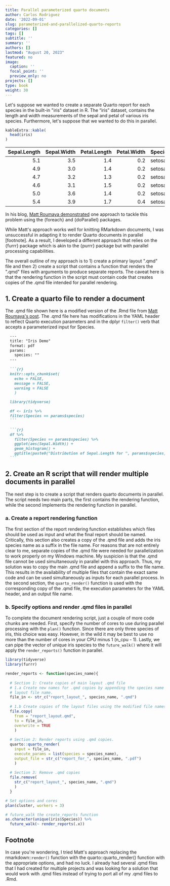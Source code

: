 ```yaml
---
title: Parallel parameterized quarto documents
author: Carlos Rodriguez
date: '2022-09-01'
slug: parameterized-and-parallelized-quarto-reports
categories: []
tags: []
subtitle: ''
summary: ''
authors: []
lastmod: "August 20, 2023"
featured: no
image:
  caption: ''
  focal_point: ''
  preview_only: no
projects: []
type: book
weight: 30
---
```


Let's suppose we wanted to create a separate Quarto report for each species in the built-in "iris" dataset in R. The “iris” dataset, contains the length and width measurements of the sepal and petal of various iris species. Furthermore, let's suppose that we wanted to do this in parallel.


```r
kableExtra::kable(
  head(iris)
)
```

<table>
 <thead>
  <tr>
   <th style="text-align:right;"> Sepal.Length </th>
   <th style="text-align:right;"> Sepal.Width </th>
   <th style="text-align:right;"> Petal.Length </th>
   <th style="text-align:right;"> Petal.Width </th>
   <th style="text-align:left;"> Species </th>
  </tr>
 </thead>
<tbody>
  <tr>
   <td style="text-align:right;"> 5.1 </td>
   <td style="text-align:right;"> 3.5 </td>
   <td style="text-align:right;"> 1.4 </td>
   <td style="text-align:right;"> 0.2 </td>
   <td style="text-align:left;"> setosa </td>
  </tr>
  <tr>
   <td style="text-align:right;"> 4.9 </td>
   <td style="text-align:right;"> 3.0 </td>
   <td style="text-align:right;"> 1.4 </td>
   <td style="text-align:right;"> 0.2 </td>
   <td style="text-align:left;"> setosa </td>
  </tr>
  <tr>
   <td style="text-align:right;"> 4.7 </td>
   <td style="text-align:right;"> 3.2 </td>
   <td style="text-align:right;"> 1.3 </td>
   <td style="text-align:right;"> 0.2 </td>
   <td style="text-align:left;"> setosa </td>
  </tr>
  <tr>
   <td style="text-align:right;"> 4.6 </td>
   <td style="text-align:right;"> 3.1 </td>
   <td style="text-align:right;"> 1.5 </td>
   <td style="text-align:right;"> 0.2 </td>
   <td style="text-align:left;"> setosa </td>
  </tr>
  <tr>
   <td style="text-align:right;"> 5.0 </td>
   <td style="text-align:right;"> 3.6 </td>
   <td style="text-align:right;"> 1.4 </td>
   <td style="text-align:right;"> 0.2 </td>
   <td style="text-align:left;"> setosa </td>
  </tr>
  <tr>
   <td style="text-align:right;"> 5.4 </td>
   <td style="text-align:right;"> 3.9 </td>
   <td style="text-align:right;"> 1.7 </td>
   <td style="text-align:right;"> 0.4 </td>
   <td style="text-align:left;"> setosa </td>
  </tr>
</tbody>
</table>

In his blog, [Matt Roumaya demonstrated](https://www.mattroumaya.com/post/using-foreach-to-speed-up-parameterized-rmarkdown-reports/)
 one approach to tackle this problem using the {foreach} and {doParallel} packages. 
 
While Matt's approach works well for knitting RMarkdown documents, I was unsuccessful in adapting it to render Quarto documents in parallel [footnote]. As a result, I developed a different approach that relies on the {furrr} package which is akin to the {purrr} package but with parallel processing capabilities. 

The overall outline of my approach is to 1) create a primary layout ".qmd" file and then 2) create a script that contains a function that renders the ".qmd" files with arguments to produce separate reports. The caveat here is that the rendering function in the script must contain code that creates copies of the .qmd file intended for parallel rendering. 

## 1. Create a quarto file to render a document
The .qmd file shown here is a modified version of the .Rmd file from [Matt Roumaya's post](https://www.mattroumaya.com/post/using-foreach-to-speed-up-parameterized-rmarkdown-reports/). The .qmd file here has modifications in the YAML header to reflect Quarto execution parameters and in the dplyr `filter()` verb that accepts a parameterized input for Species.

```` markdown
  ---
  title: "Iris Demo"
  format: pdf
  params: 
    species: ""
  ---
    
  ```{r}
  knitr::opts_chunk$set(
    echo = FALSE,
    message = FALSE,
    warning = FALSE
    )

  library(tidyverse)

  df <- iris %>% 
  filter(Species == params$species)
  ```
````

```` markdown
  ```{r}
  df %>% 
    filter(Species == params$species) %>% 
    ggplot(aes(Sepal.Width)) +
    geom_histogram() +
    ggtitle(paste0("Distribution of Sepal.Length for ", params$species))
  ```
````
## 2. Create an R script that will render multiple documents in parallel
The next step is to create a script that renders quarto documents in parallel. The script needs two main parts, the first contains the rendering function, while the second implements the rendering function in parallel.

### a. Create a report rendering function
The first section of the report rendering function establishes which files should be used as input and what the final report should be named. Critically, this section also creates a copy of the .qmd file and adds the iris species name as a suffix in the file name. For reasons that are not entirely clear to me, separate copies of the .qmd file were needed for parallelization to work properly on my Windows machine. My suspicion is that the .qmd file cannot be used simultaneously in parallel with this approach. Thus, my solution was to copy the main .qmd file and append a suffix to the file name. This results in the availability of multiple files that contain the exact same code and can be used simultaneously as inputs for each parallel process. In the second section, the `quarto_render()` function is used with the corresponding copy of the .qmd file, the execution parameters for the YAML header, and an output file name. 

### b. Specify options and render .qmd files in parallel
To complete the document rendering script, just a couple of more code chunks are needed. First, specify the number of cores to use during parallel processing with the `plan()` function. Since there are only three species of iris, this choice was easy. However, in the wild it may be best to use no more than the number of cores in your CPU minus 1 (n_cpu - 1). Lastly, we can pipe the vector of unique iris species to the `future_walk()` where it will apply the `render_reports()` function in parallel.


```r
library(tidyverse)
library(furrr)

render_reports <- function(species_name){
  
  # Section 1: Create copies of main layout .qmd file
  # 1.a Create new names for .qmd copies by appending the species name to the
  # layout file name.
  file_in <- str_c("report_layout_", species_name, ".qmd")
  
  # 1.b Create copies of the layout files using the modified file names
  file.copy(
    from = "report_layout.qmd",
    to = file_in,
    overwrite = TRUE
    )
  
  # Section 2: Render reports using .qmd copies.
  quarto::quarto_render(
    input = file_in,
    execute_params = list(species = species_name),
    output_file = str_c("report_for_", species_name, ".pdf")
    )
    
  # Section 3: Remove .qmd copies
  file.remove(
    str_c("report_layout_", species_name, ".qmd")
    )
  }

# Set options and cores  
plan(cluster, workers = 3)

# future_walk the create_reports function
as.character(unique(iris$Species)) %>%
  future_walk(~ render_reports(.x))
```

## Footnote
In case you're wondering, I tried Matt's approach replacing the rmarkdown::`render()` function with the quarto::quarto_render() function with the appropriate options, and had no luck. I already had several .qmd files that I had created for multiple projects and was looking for a solution that would work with .qmd files instead of trying to port all of my .qmd files to .Rmd.
